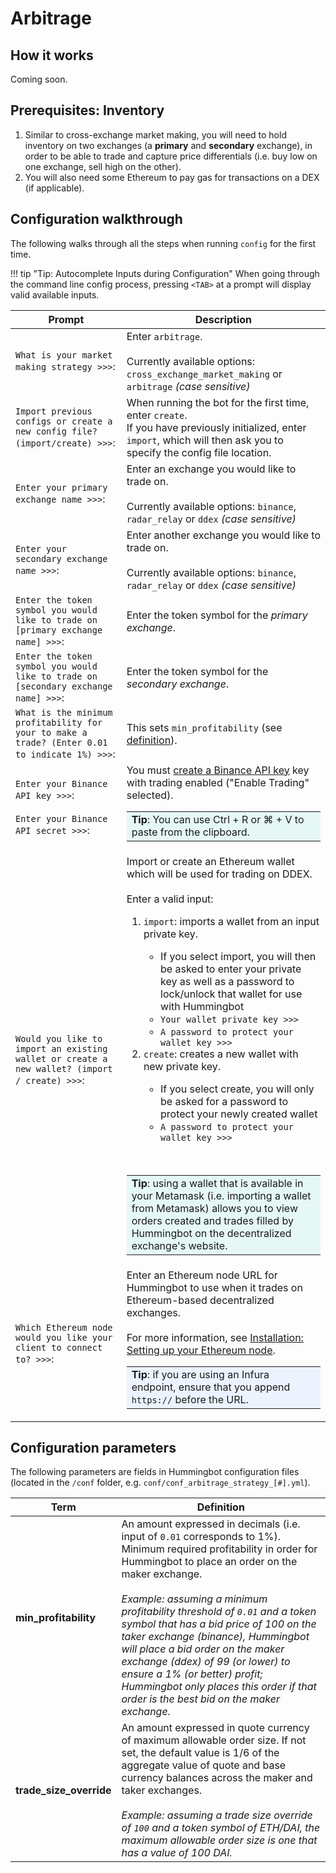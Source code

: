 # Arbitrage

## How it works

Coming soon.


## Prerequisites: Inventory

1. Similar to cross-exchange market making, you will need to hold inventory on two exchanges (a **primary** and **secondary** exchange), in order to be able to trade and capture price differentials (i.e. buy low on one exchange, sell high on the other).
2. You will also need some Ethereum to pay gas for transactions on a DEX (if applicable).

## Configuration walkthrough

The following walks through all the steps when running `config` for the first time.

!!! tip "Tip: Autocomplete Inputs during Configuration"
    When going through the command line config process, pressing `<TAB>` at a prompt will display valid available inputs.

| Prompt | Description |
|-----|-----|
| `What is your market making strategy >>>`: | Enter `arbitrage`.<br/><br/>Currently available options: `cross_exchange_market_making` or `arbitrage` *(case sensitive)* |
| `Import previous configs or create a new config file? (import/create) >>>`: | When running the bot for the first time, enter `create`.<br/>If you have previously initialized, enter `import`, which will then ask you to specify the config file location. |
| `Enter your primary exchange name >>>`: | Enter an exchange you would like to trade on.<br/><br/>Currently available options: `binance`, `radar_relay` or `ddex` *(case sensitive)* |
| `Enter your secondary exchange name >>>`: | Enter another exchange you would like to trade on.<br/><br/>Currently available options: `binance`, `radar_relay` or `ddex` *(case sensitive)* |
| `Enter the token symbol you would like to trade on [primary exchange name] >>>`: | Enter the token symbol for the *primary exchange*. |
| `Enter the token symbol you would like to trade on [secondary exchange name] >>>`: | Enter the token symbol for the *secondary exchange*. |
| `What is the minimum profitability for your to make a trade? (Enter 0.01 to indicate 1%) >>>`: | This sets `min_profitability` (see [definition](/strategies/arbitrage/#configuration-parameters)). |
| `Enter your Binance API key >>>`:<br/><br/>`Enter your Binance API secret >>>`: | You must [create a Binance API key](https://support.binance.com/hc/en-us/articles/360002502072-How-to-create-API) key with trading enabled ("Enable Trading" selected).<br/><table><tbody><tr><td bgcolor="#e5f8f6">**Tip**: You can use Ctrl + R or ⌘ + V to paste from the clipboard.</td></tr></tbody></table> |
| `Would you like to import an existing wallet or create a new wallet? (import / create) >>>`: | Import or create an Ethereum wallet which will be used for trading on DDEX.<br/><br/>Enter a valid input:<ol><li>`import`: imports a wallet from an input private key.</li><ul><li>If you select import, you will then be asked to enter your private key as well as a password to lock/unlock that wallet for use with Hummingbot</li><li>`Your wallet private key >>>`</li><li>`A password to protect your wallet key >>>`</li></ul><li>`create`: creates a new wallet with new private key.</li><ul><li>If you select create, you will only be asked for a password to protect your newly created wallet</li><li>`A password to protect your wallet key >>>`</li></ul></ol><br/><table><tbody><tr><td bgcolor="#e5f8f6">**Tip**: using a wallet that is available in your Metamask (i.e. importing a wallet from Metamask) allows you to view orders created and trades filled by Hummingbot on the decentralized exchange's website.</td></tr></tbody></table> |
| `Which Ethereum node would you like your client to connect to? >>>`: | Enter an Ethereum node URL for Hummingbot to use when it trades on Ethereum-based decentralized exchanges.<br /><br />For more information, see [Installation: Setting up your Ethereum node](/installation/node).<table><tbody><tr><td bgcolor="#ecf3ff">**Tip**: if you are using an Infura endpoint, ensure that you append `https://` before the URL.</td></tr></tbody></table> |

## Configuration parameters

The following parameters are fields in Hummingbot configuration files (located in the `/conf` folder, e.g. `conf/conf_arbitrage_strategy_[#].yml`).

| Term | Definition |
|------|------------|
| **min_profitability** | An amount expressed in decimals (i.e. input of `0.01` corresponds to 1%).<br/>Minimum required profitability in order for Hummingbot to place an order on the maker exchange. <br/><br/>*Example: assuming a minimum profitability threshold of `0.01` and a token symbol that has a bid price of 100 on the taker exchange (binance), Hummingbot will place a bid order on the maker exchange (ddex) of 99 (or lower) to ensure a 1% (or better) profit; Hummingbot only places this order if that order is the best bid on the maker exchange.*
| **trade_size_override** | An amount expressed in quote currency of maximum allowable order size.  If not set, the default value is 1/6 of the aggregate value of quote and base currency balances across the maker and taker exchanges.<br/><br/>*Example: assuming a trade size override of `100` and a token symbol of ETH/DAI, the maximum allowable order size is one that has a value of 100 DAI.*


